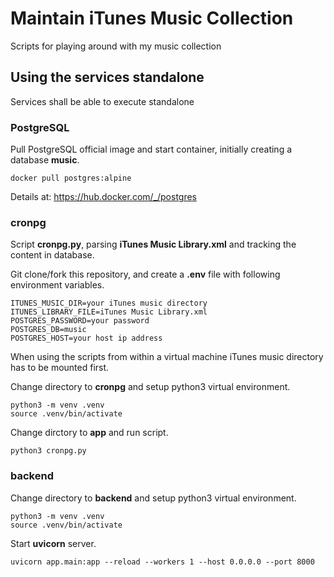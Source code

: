 # Maintain iTunes Music Collection

Scripts for playing around with my music collection

## Using the services standalone

Services shall be able to execute standalone

### PostgreSQL

Pull PostgreSQL official image and start container, initially creating a database **music**.

    docker pull postgres:alpine

Details at: https://hub.docker.com/_/postgres

### cronpg

Script **cronpg.py**, parsing **iTunes Music Library.xml** and tracking the content in database. 

Git clone/fork this repository, and create a **.env** file with following environment variables.

    ITUNES_MUSIC_DIR=your iTunes music directory
    ITUNES_LIBRARY_FILE=iTunes Music Library.xml
    POSTGRES_PASSWORD=your password
    POSTGRES_DB=music
    POSTGRES_HOST=your host ip address

When using the scripts from within a virtual machine iTunes music directory has to be mounted first.

Change directory to **cronpg** and setup python3 virtual environment.

    python3 -m venv .venv
    source .venv/bin/activate

Change dirctory to **app** and run script.

    python3 cronpg.py

### backend

Change directory to **backend** and setup python3 virtual environment.

    python3 -m venv .venv
    source .venv/bin/activate

Start **uvicorn** server.

    uvicorn app.main:app --reload --workers 1 --host 0.0.0.0 --port 8000
    